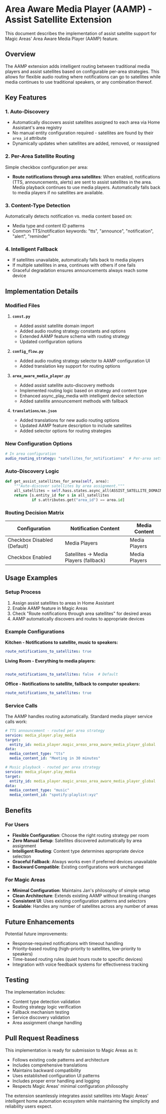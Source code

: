 # Area Aware Media Player (AAMP) - Assist Satellite Extension

This document describes the implementation of assist satellite support for Magic Areas' Area Aware Media Player (AAMP) feature.

## Overview

The AAMP extension adds intelligent routing between traditional media players and assist satellites based on configurable per-area strategies. This allows for flexible audio routing where notifications can go to satellites while media continues to use traditional speakers, or any combination thereof.

## Key Features

### 1. Auto-Discovery
- Automatically discovers assist satellites assigned to each area via Home Assistant's area registry
- No manual entity configuration required - satellites are found by their `area_id` attribute
- Dynamically updates when satellites are added, removed, or reassigned


### 2. Per-Area Satellite Routing
Simple checkbox configuration per area:

- **Route notifications through area satellites**: When enabled, notifications (TTS, announcements, alerts) are sent to assist satellites in the area. Media playback continues to use media players. Automatically falls back to media players if no satellites are available.

### 3. Content-Type Detection
Automatically detects notification vs. media content based on:
- Media type and content ID patterns
- Common TTS/notification keywords: "tts", "announce", "notification", "alert", "reminder"

### 4. Intelligent Fallback
- If satellites unavailable, automatically falls back to media players
- If multiple satellites in area, continues with others if one fails
- Graceful degradation ensures announcements always reach some device


## Implementation Details

### Modified Files

1. **`const.py`**
   - Added assist satellite domain import
   - Added audio routing strategy constants and options
   - Extended AAMP feature schema with routing strategy
   - Updated configuration options

2. **`config_flow.py`**
   - Added audio routing strategy selector to AAMP configuration UI
   - Added translation key support for routing options

3. **`area_aware_media_player.py`**
   - Added assist satellite auto-discovery methods
   - Implemented routing logic based on strategy and content type
   - Enhanced async_play_media with intelligent device selection
   - Added satellite announcement methods with fallback

4. **`translations/en.json`**
   - Added translations for new audio routing options
   - Updated AAMP feature description to include satellites
   - Added selector options for routing strategies

### New Configuration Options

```yaml
# In area configuration
audio_routing_strategy: "satellites_for_notifications"  # Per-area setting
```

### Auto-Discovery Logic

```python
def get_assist_satellites_for_area(self, area):
    """Auto-discover satellites by area assignment."""
    all_satellites = self.hass.states.async_all(ASSIST_SATELLITE_DOMAIN)
    return [s.entity_id for s in all_satellites 
            if s.attributes.get("area_id") == area.id]
```

### Routing Decision Matrix


| Configuration | Notification Content | Media Content |
|---------------|---------------------|---------------|
| Checkbox Disabled (Default) | Media Players | Media Players |
| Checkbox Enabled | Satellites → Media Players (fallback) | Media Players |

## Usage Examples

### Setup Process
1. Assign assist satellites to areas in Home Assistant
2. Enable AAMP feature in Magic Areas
3. Check "Route notifications through area satellites" for desired areas
4. AAMP automatically discovers and routes to appropriate devices

### Example Configurations

**Kitchen - Notifications to satellite, music to speakers:**
```yaml
route_notifications_to_satellites: true
```

**Living Room - Everything to media players:**
```yaml

route_notifications_to_satellites: false  # Default
```

**Office - Notifications to satellite, fallback to computer speakers:**
```yaml
route_notifications_to_satellites: true
```

### Service Calls

The AAMP handles routing automatically. Standard media player service calls work:

```yaml
# TTS announcement - routed per area strategy
service: media_player.play_media
target:
  entity_id: media_player.magic_areas_area_aware_media_player_global
data:
  media_content_type: "tts"
  media_content_id: "Meeting in 30 minutes"

# Music playback - routed per area strategy  
service: media_player.play_media
target:
  entity_id: media_player.magic_areas_area_aware_media_player_global
data:
  media_content_type: "music"
  media_content_id: "spotify:playlist:xyz"
```

## Benefits

### For Users
- **Flexible Configuration**: Choose the right routing strategy per room
- **Zero Manual Setup**: Satellites discovered automatically by area assignment
- **Intelligent Routing**: Content type determines appropriate device selection
- **Graceful Fallback**: Always works even if preferred devices unavailable
- **Backward Compatible**: Existing configurations work unchanged

### For Magic Areas
- **Minimal Configuration**: Maintains Jan's philosophy of simple setup
- **Clean Architecture**: Extends existing AAMP without breaking changes
- **Consistent UI**: Uses existing configuration patterns and selectors
- **Scalable**: Handles any number of satellites across any number of areas

## Future Enhancements

Potential future improvements:
- Response-required notifications with timeout handling
- Priority-based routing (high-priority to satellites, low-priority to speakers)
- Time-based routing rules (quiet hours route to specific devices)
- Integration with voice feedback systems for effectiveness tracking

## Testing

The implementation includes:
- Content type detection validation
- Routing strategy logic verification  
- Fallback mechanism testing
- Service discovery validation
- Area assignment change handling

## Pull Request Readiness

This implementation is ready for submission to Magic Areas as it:
- Follows existing code patterns and architecture
- Includes comprehensive translations
- Maintains backward compatibility
- Uses established configuration UI patterns
- Includes proper error handling and logging
- Respects Magic Areas' minimal configuration philosophy

The extension seamlessly integrates assist satellites into Magic Areas' intelligent home automation ecosystem while maintaining the simplicity and reliability users expect.